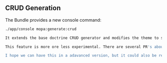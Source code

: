 CRUD Generation
---------------

The Bundle provides a new console command:
```bash
./app/console mopa:generate:crud

It extends the base doctrine CRUD generator and modifies the theme to support the bootstrap layout.

This feature is more ore less experimental. There are several PR's about this, also in the SensioGeneratorBundle, because it ties this Bundle to others.

I hope we can have this in a adavanced version, but it could also be removed.
